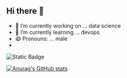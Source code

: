 ## Hi there 👋
- 🔭 I’m currently working on ... data science
- 🌱 I’m currently learning ... devops
- 😄 Pronouns: ... male
- 
 ![Static Badge](https://img.shields.io/badge/build-passing-brightgreen?style=flat&logo=appveyor&logoColor=violet&logoSize=auto&label=healthiness&labelColor=abcdef&color=fedcba&cacheSeconds=3600)

[![Anurag's GitHub stats](https://github-readme-stats.vercel.app/api?username=Rudraa-7)](https://github.com/anuraghazra/github-readme-stats)

